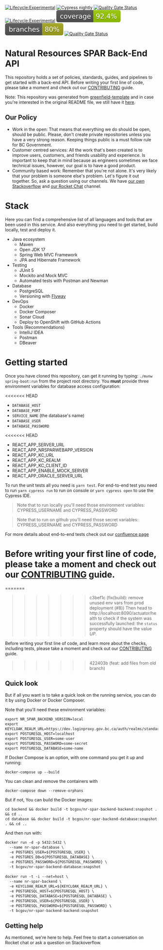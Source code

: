[![Lifecycle:Experimental](https://img.shields.io/badge/Lifecycle-Experimental-339999)](https://github.com/bcgov/nr-spar-webapp)
![Cypress nightly](https://github.com/bcgov/nr-spar-webapp/actions/workflows/cypress-nightly.yml/badge.svg)
[![Quality Gate Status](https://sonarcloud.io/api/project_badges/measure?project=bcgov_nr-spar-webapp&metric=alert_status)](https://sonarcloud.io/summary/new_code?id=bcgov_nr-spar-webapp)
[![Lifecycle:Experimental](https://img.shields.io/badge/Lifecycle-Experimental-339999)](https://github.com/bcgov/nr-spar-backend)
![Coverage](.github/badges/jacoco.svg)
![Branches](.github/badges/branches.svg)
[![Quality Gate Status](https://sonarcloud.io/api/project_badges/measure?project=bcgov_nr-spar-backend&metric=alert_status)](https://sonarcloud.io/summary/new_code?id=bcgov_nr-spar-backend)

# Natural Resources SPAR Back-End API

This repository holds a set of policies, standards, guides, and pipelines to
get started with a back-end API. Before writing your first line of code, please
take a moment and check out our [CONTRIBUTING](CONTRIBUTING.md) guide.

Note: This repository was generated from [greenfield-template](https://github.com/bcgov/greenfield-template)
and in case you're interested in the original README file, we still have it [here](README_template.md).

## Our Policy

- Work in the open: That means that everything we do should be open, should be
public. Please, don't create private repositories unless you have a very strong
reason. Keeping things public is a must follow rule for BC Government.
- Customer centred services: All the work that's been created is to improve users,
customers, and friends usability and experience. Is important to keep that in mind 
because as engineers sometimes we face technical issues, however, our goal is
to have a good product.
- Community based work: Remember that you're not alone. It's very likely that
your problem is someone else's problem. Let's figure it out together. So, ask
a question using our channels. We have [our own Stackoverflow](https://stackoverflow.developer.gov.bc.ca/)
and [our Rocket Chat](https://chat.developer.gov.bc.ca/) channel.

# Stack

Here you can find a comprehensive list of all languages and tools that are been used
in this service. And also everything you need to get started, build locally, test
and deploy it. 

- Java ecosystem
  - Maven
  - Open JDK 17
  - Spring Web MVC Framework
  - JPA and Hibernate Framework
- Testing
  - JUnit 5
  - Mockito and Mock MVC
  - Automated tests with Postman and Newman
- Database
  - PostgreSQL
  - Versioning with [Flyway](https://flywaydb.org/)
- DevOps
  - Docker
  - Docker Composer
  - Sonar Cloud
  - Deploy to OpenShift with GitHub Actions
- Tools (Recommendations)
  - IntelliJ IDEA
  - Postman
  - DBeaver

# Getting started

Once you have cloned this repository, can get it running by typing: `./mvnw spring-boot:run`
from the project root directory. You **must** provide three environment variables for database
access configuration:

<<<<<<< HEAD
- `DATABASE_HOST`
- `DATABASE_PORT`
- `SERVICE_NAME` (the database's name)
- `DATABASE_USER`
- `DATABASE_PASSWORD`

<<<<<<< HEAD
- REACT_APP_SERVER_URL
- REACT_APP_NRSPARWEBAPP_VERSION
- REACT_APP_KC_URL
- REACT_APP_KC_REALM
- REACT_APP_KC_CLIENT_ID
- REACT_APP_ENABLE_MOCK_SERVER
- REACT_APP_ORACLE_SERVER_URL

To run the unit tests all you need is `yarn test`. For end-to-end test you need to run `yarn cypress run` to run on console or `yarn cypress open` to use the Cypress IDE.

> Note that to run locally you'll need those environment variables: CYPRESS_USERNAME and CYPRESS_PASSWORD

> Note that to run on github you'll need those secret variables: CYPRESS_USERNAME and CYPRESS_PASSWORD

For more details about end-to-end tests check out our [confluence page](https://apps.nrs.gov.bc.ca/int/confluence/display/FSADT2/Test+strategy)

Before writing your first line of code, please take a moment and check out
our [CONTRIBUTING](CONTRIBUTING.md) guide.
=======
=======
>>>>>>> c3bef1c (fix(build): remove unused env vars from prod deployment (#8))
Then head to http://localhost:8090/actuator/health to check if the system was successfully launched:
the `status` property should have the value *UP*.

Before writing your first line of code, and learn more about the checks, including
tests, please take a moment and check out our [CONTRIBUTING](CONTRIBUTING.md) guide.
>>>>>>> 422403b (feat: add files from old branch)

## Quick look

But if all you want is to take a quick look on the running service, you can do it by
using Docker or Docker Composer.

Note that you'll need these environment variables:
```
export NR_SPAR_BACKEND_VERSION=local
export KEYCLOAK_REALM_URL=https://dev.loginproxy.gov.bc.ca/auth/realms/standard
export POSTGRESQL_HOST=localhost
export POSTGRESQL_USER=some-user
export POSTGRESQL_PASSWORD=some-secret
export POSTGRESQL_DATABASE=some-name
```

If Docker Compose is an option, with one command you get it up and running:
```
docker-compose up --build
```

You can clean and remove the containers with
```
docker-compose down --remove-orphans
```

But if not, You can build the Docker images:
```
cd backend && docker build -t bcgov/nr-spar-backend-backend:snapshot . && cd ..
cd database && docker build -t bcgov/nr-spar-backend-database:snapshot . && cd ..
```

And then run with:
```
docker run -d -p 5432:5432 \
  --name nr-spar-database \
  -e POSTGRES_USER=${POSTGRESQL_USER} \
  -e POSTGRES_DB=${POSTGRESQL_DATABASE} \
  -e POSTGRES_PASSWORD=${POSTGRESQL_PASSWORD} \
  -t bcgov/nr-spar-backend-database:snapshot

docker run -t -i --net=host \
  --name nr-spar-backend \
  -e KEYCLOAK_REALM_URL=${KEYCLOAK_REALM_URL} \
  -e POSTGRESQL_HOST=${POSTGRESQL_HOST} \
  -e POSTGRESQL_DATABASE=${POSTGRESQL_DATABASE} \
  -e POSTGRESQL_USER=${POSTGRESQL_USER} \
  -e POSTGRESQL_PASSWORD=${POSTGRESQL_PASSWORD} \
  -t bcgov/nr-spar-backend-backend:snapshot
```

## Getting help

As mentioned, we're here to help. Feel free to start a conversation
on Rocket chat or ask a question on Stackoverflow.
